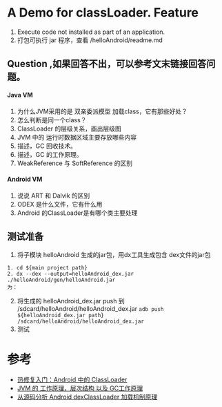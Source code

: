 # A Demo for classLoader. Feature
1. Execute code not installed as part of an application.
2. 打包可执行 jar 程序，查看 /helloAndroid/readme.md

## Question ,如果回答不出，可以参考文末链接回答问题。
#### Java VM
1. 为什么JVM采用的是 双亲委派模型 加载class，它有那些好处？
2. 怎么判断是同一个class？
3. ClassLoader 的层级关系，画出层级图
4. JVM 中的 运行时数据区域主要存放哪些内容
5. 描述，GC 回收技术。
6. 描述，GC 的工作原理。
7. WeakReference 与 SoftReference 的区别

#### Android VM
1. 说说 ART 和 Dalvik 的区别
2. ODEX 是什么文件，它有什么用
3. Android 的ClassLoader是有哪个类主要处理


## 测试准备
1. 将子模块 helloAndroid 生成的jar包，用dx工具生成包含 dex文件的jar包
```
1. cd ${main project path}
2. dx --dex --output=helloAndroid_dex.jar ./helloAndroid/gen/helloAndroid.jar 
为： 
```
2. 将生成的 helloAndroid_dex.jar push 到 /sdcard/helloAndroid/helloAndroid_dex.jar
`adb push ${helloAndroid_dex.jar path} /sdcard/helloAndroid/helloAndroid_dex.jar`
3. 测试


# 参考
- [热修复入门：Android 中的 ClassLoader](https://jaeger.itscoder.com/android/2016/08/27/android-classloader.html)
- [JVM 的 工作原理，层次结构 以及 GC工作原理](https://segmentfault.com/a/1190000002579346)
- [从源码分析 Android dexClassLoader 加载机制原理](https://blog.csdn.net/nanzhiwen666/article/details/50515895)